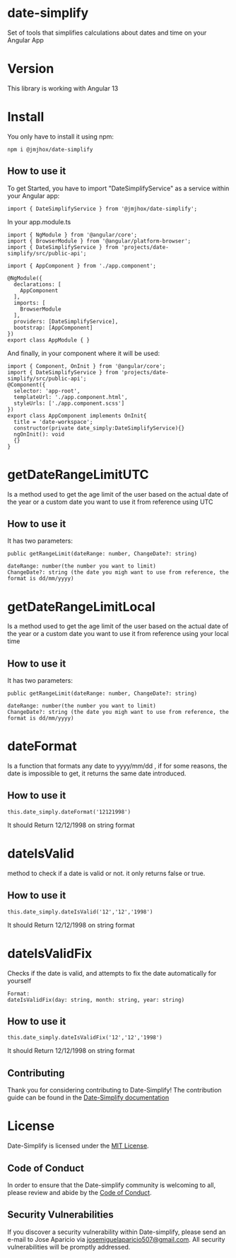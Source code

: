 # date-simplify
Set of tools that simplifies calculations about dates and time  on your Angular App


# Version
This library is working with Angular 13

# Install
You only have to install it using npm:
```
npm i @jmjhox/date-simplify
```

## How to use it
To get Started, you have to import "DateSimplifyService" as a service within your Angular app:
```
import { DateSimplifyService } from '@jmjhox/date-simplify';
```

In your app.module.ts
```
import { NgModule } from '@angular/core';
import { BrowserModule } from '@angular/platform-browser';
import { DateSimplifyService } from 'projects/date-simplify/src/public-api';

import { AppComponent } from './app.component';

@NgModule({
  declarations: [
    AppComponent
  ],
  imports: [
    BrowserModule
  ],
  providers: [DateSimplifyService],
  bootstrap: [AppComponent]
})
export class AppModule { }
```

And finally, in your component where it will be used:
```
import { Component, OnInit } from '@angular/core';
import { DateSimplifyService } from 'projects/date-simplify/src/public-api';
@Component({
  selector: 'app-root',
  templateUrl: './app.component.html',
  styleUrls: ['./app.component.scss']
})
export class AppComponent implements OnInit{
  title = 'date-workspace';
  constructor(private date_simply:DateSimplifyService){}
  ngOnInit(): void
  {}
}
```
# getDateRangeLimitUTC
Is a method used to get the age limit of the user based on the actual date of the year or a custom date you want to use it from reference using UTC
## How to use it
It has two parameters: 
```
public getRangeLimit(dateRange: number, ChangeDate?: string)

dateRange: number(the number you want to limit)
ChangeDate?: string (the date you migh want to use from reference, the format is dd/mm/yyyy)
```

# getDateRangeLimitLocal
Is a method used to get the age limit of the user based on the actual date of the year or a custom date you want to use it from reference using your local time
## How to use it
It has two parameters: 
```
public getRangeLimit(dateRange: number, ChangeDate?: string)

dateRange: number(the number you want to limit)
ChangeDate?: string (the date you migh want to use from reference, the format is dd/mm/yyyy)
```

# dateFormat
Is a function that formats any date to yyyy/mm/dd , if for some reasons, the date is impossible to get, it returns the same date introduced.
## How to use it
```
this.date_simply.dateFormat('12121998')
```
It should Return 12/12/1998 on string format

# dateIsValid
method to check if a date is valid or not. it only returns false or true.
## How to use it
```
this.date_simply.dateIsValid('12','12','1998')
```
It should Return 12/12/1998 on string format


# dateIsValidFix
Checks if the date is valid, and attempts to fix the date automatically for yourself

```
Format:
dateIsValidFix(day: string, month: string, year: string)
```

## How to use it
```
this.date_simply.dateIsValidFix('12','12','1998')
```

It should Return 12/12/1998 on string format


## Contributing
Thank you for considering contributing to Date-Simplify! The contribution guide can be found in the [Date-Simplify documentation]()



# License

Date-Simplify is licensed under the [MIT License](https://opensource.org/licenses/MIT).


## Code of Conduct

In order to ensure that the Date-simplify community is welcoming to all, please review and abide by the [Code of Conduct]().

## Security Vulnerabilities

If you discover a security vulnerability within Date-simplify, please send an e-mail to Jose Aparicio via [josemiguelaparicio507@gmail.com](mailto:josemiguelaparicio507@gmail.com). All security vulnerabilities will be promptly addressed.
